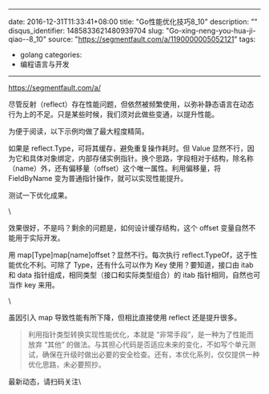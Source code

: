 
---
date: 2016-12-31T11:33:41+08:00
title: "Go性能优化技巧8_10"
description: ""
disqus_identifier: 1485833621480939704
slug: "Go-xing-neng-you-hua-ji-qiao--8_10"
source: "https://segmentfault.com/a/1190000005052121"
tags: 
- golang 
categories:
- 编程语言与开发
---

https://segmentfault.com/a/

尽管反射（reflect）存在性能问题，但依然被频繁使用，以弥补静态语言在动态行为上的不足。只是某些时候，我们须对此做些变通，以提升性能。

为便于阅读，以下示例均做了最大程度精简。

如果是 reflect.Type，可将其缓存，避免重复操作耗时。但 Value
显然不行，因为它和具体对象绑定，内部存储实例指针。换个思路，字段相对于结构，除名称（name）外，还有偏移量（offset）这个唯一属性。利用偏移量，将
FieldByName 变为普通指针操作，就可以实现性能提升。

测试一下优化成果。

\

效果很好，不是吗？剩余的问题是，如何设计缓存结构，这个 offset
变量自然不能用于实际开发。

用 map\[Type\]map\[name\]offset？显然不行。每次执行
reflect.TypeOf，这于性能优化不利。可除了 Type，还有什么可以作为 Key
使用？要知道，接口由 itab 和 data
指针组成，相同类型（接口和实际类型组合）的 itab 指针相同，自然也可当作
key 来用。

\

虽因引入 map 导致性能有所下降，但相比直接使用 reflect 还是提升很多。

> 利用指针类型转换实现性能优化，本就是 “非常手段”，是一种为了性能而放弃
> “其他”
> 的做法。与其担心代码是否适应未来的变化，不如写个单元测试，确保在升级时做出必要的安全检查。还有，本优化系列，仅仅提供一种优化思路，未必要照抄。

最新动态，请扫码关注\


